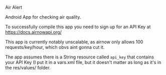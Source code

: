 Air Alert

Android App for checking air quality.

To successfully compile this app you need to sign up for an API Key at https://docs.airnowapi.org/

This app is currently notably unscalable, as airnow only allows 100 requests/key/hour, which obvs aint gonna cut it. 

The app assumes there is a String resource called `api_key` that contains your API Key (I put it in a vars.xml file, but it doesn't matter as long as it's in the res/values/ folder.
